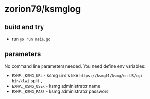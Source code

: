 # zorion79/ksmglog

## build and try

- run `go run main.go`

## parameters

No command line parameters needed. You need define env variables:

- `EXMPL_KSMG_URL` - ksmg urls's like `https://ksmg01/ksmg/en-US/cgi-bin/klwi` split `,`
- `EXMPL_KSMG_USER` - ksmg administrator name
- `EXMPL_KSMG_PASS` - ksmg administrator password